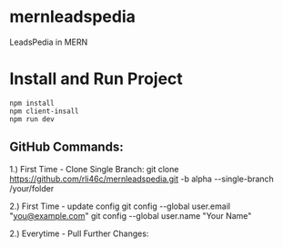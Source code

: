 # mernleadspedia
LeadsPedia in MERN

# Install and Run Project
    npm install
    npm client-insall
    npm run dev

## GitHub Commands:
1.) First Time - Clone Single Branch: git clone https://github.com/rli46c/mernleadspedia.git -b alpha --single-branch /your/folder <!-- directory address [/your/folder] is optional -->

2.) First Time - update config
    <!-- Add [--global] only if you want the same config for all repositories. -->
    git config --global user.email "you@example.com"
    git config --global user.name "Your Name"

2.) Everytime - Pull Further Changes: 